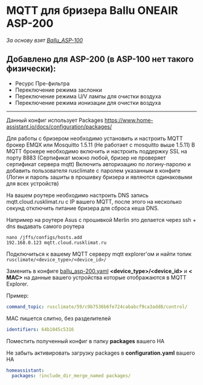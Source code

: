 # MQTT для бризера Ballu ONEAIR ASP-200
*За основу взят [Ballu_ASP-100](https://github.com/v-vadim/Ballu_ASP-100)*

## Добавлено для ASP-200 (в ASP-100 нет такого физически):
 * Ресурс Пре-фильтра 
 * Переключение режима заслонки
 * Переключение режима U/V лампы для очистки воздуха
 * Переключение режима ионизации для очистки воздуха
---
Данный конфиг использует Packages https://www.home-assistant.io/docs/configuration/packages/

Для работы с бризером необходимо установить и настроить MQTT брокер EMQX или Mosquitto 1.5.11 (Не работает с mosquitto выше 1.5.11)
В MQTT брокере необходимо включить и настроить поддержку SSL на порту 8883 (Сертификат можно любой, бризер не проверяет сертификат сервера mqtt) Включить авторизацию по логину-паролю и добавить пользователя rusclimate с паролем указанным в конфиге (Логин и пароль зашиты в прошивку бризера и являются одинаковыми для всех устройств)

На вашем роутере необходимо настроить DNS запись mqtt.cloud.rusklimat.ru c IP вашего MQTT, после этого на несколько секунд отключить питание бризера для сброса кеша DNS.

Например на роутере Asus с прошивкой Merlin это делается через ssh + dns выдавать самого роутера
```
nano /jffs/configs/hosts.add
192.168.0.123 mqtt.cloud.rusklimat.ru
```

Подключиться к вашему MQTT серверу mqtt explorer'ом и найти топик `rusclimate/<device_type>/<device_id>/`

Заменить в конфиге [ballu_asp-200.yaml](/ballu_asp_200.yaml) **<device_type>/<device_id>** и **< MAC>** на данные вашего устройства которые отображаются в MQTT Explorer.

Пример: 
```yaml
command_topic: rusclimate/59/c9b7536b6fe724cababcf9ca3add8/control/
```

MAC пишется слитно, без разделителей
```yaml
identifiers: 64b1045c5316
```

Поместить полученный конфиг в папку **packages** вашего HA

Не забыть активировать загрузку packages в **configuration.yaml** вашего HA
```yaml
homeassistant:
  packages: !include_dir_merge_named packages/
```